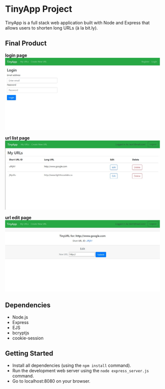 # TinyApp Project

TinyApp is a full stack web application built with Node and Express that allows users to shorten long URLs (à la bit.ly).

## Final Product

**login page**
!["screenshot of login page"](https://github.com/SooyeonCheon/tinyapp/blob/master/docs/login.jpg?raw=true)

**url list page**
!["screenshot of URLs page"](https://github.com/SooyeonCheon/tinyapp/blob/master/docs/urls.jpg?raw=true)

**url edit page**
!["screenshot of URL edit page"](https://github.com/SooyeonCheon/tinyapp/blob/master/docs/edit.jpg?raw=true)

## Dependencies

- Node.js
- Express
- EJS
- bcryptjs
- cookie-session

## Getting Started

- Install all dependencies (using the `npm install` command).
- Run the development web server using the `node express_server.js` command.
- Go to localhost:8080 on your browser.
